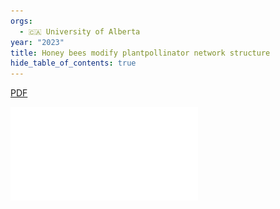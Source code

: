 ```yaml
---
orgs:
  - 🇨🇦 University of Alberta
year: "2023"
title: Honey bees modify plantpollinator network structure
hide_table_of_contents: true
---
```

[PDF](pdfs/journal.pone.0287332.pdf)

![](pdfs/journal.pone.0287332.pdf)